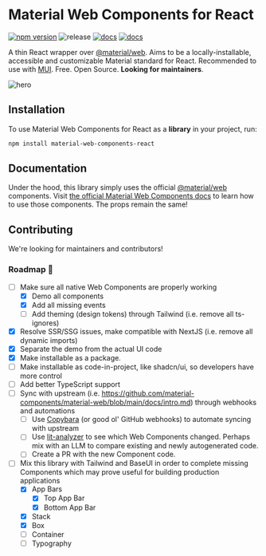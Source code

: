 # Material Web Components for React
[![npm version](https://badge.fury.io/js/material-web-components-react.svg)](https://www.npmjs.com/package/material-web-components-react)
![release](https://img.shields.io/badge/release-beta-blue)
[![docs](https://img.shields.io/badge/read%20the%20docs-8A2BE2)](https://material-web.dev)
[![docs](https://img.shields.io/badge/live%20demo-FFA500)](https://material-web-components-react.grayhat.studio)

A thin React wrapper over [@material/web](https://github.com/material-components/material-web/). Aims to be a locally-installable, accessible and customizable Material standard for React. Recommended to use with [MUI](https://mui.com/). Free. Open Source. **Looking for maintainers**.

![hero](https://material-web-components-react.grayhat.studio/opengraph-image.jpg)

## Installation
To use Material Web Components for React as a **library** in your project, run:
```sh
npm install material-web-components-react
```

## Documentation

Under the hood, this library simply uses the official [@material/web](https://github.com/material-components/material-web/) components. Visit [the official Material Web Components docs](https://github.com/material-components/material-web/blob/main/docs/intro.md) to learn how to use those components. The props remain the same!

## Contributing

We're looking for maintainers and contributors!

### Roadmap 🚀
- [ ] Make sure all native Web Components are properly working
    - [x] Demo all components
    - [x] Add all missing events
    - [ ] Add theming (design tokens) through Tailwind (i.e. remove all ts-ignores)
- [x] Resolve SSR/SSG issues, make compatible with NextJS (i.e. remove all dynamic imports)
- [x] Separate the demo from the actual UI code
- [x] Make installable as a package.
- [ ] Make installable as code-in-project, like shadcn/ui, so developers have more control
- [ ] Add better TypeScript support
- [ ] Sync with upstream (i.e. https://github.com/material-components/material-web/blob/main/docs/intro.md) through webhooks and automations
    - [ ] Use [Copybara](https://github.com/google/copybara) (or good ol' GitHub webhooks) to automate syncing with upstream
    - [ ] Use [lit-analyzer](https://www.npmjs.com/package/lit-analyzer) to see which Web Components changed. Perhaps mix with an LLM to compare existing and newly autogenerated code.
    - [ ] Create a PR with the new Component code.
- [ ] Mix this library with Tailwind and BaseUI in order to complete missing Components which may prove useful for building production applications
    - [x] App Bars
        - [x] Top App Bar
        - [x] Bottom App Bar
    - [x] Stack
    - [x] Box
    - [ ] Container
    - [ ] Typography